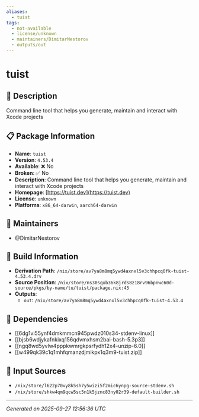 ```yaml
---
aliases:
  - tuist
tags:
  - not-available
  - license/unknown
  - maintainers/DimitarNestorov
  - outputs/out
---
```


# tuist

## 📝 Description

Command line tool that helps you generate, maintain and interact with Xcode projects

## 📋 Package Information

- **Name**: `tuist`
- **Version**: `4.53.4`
- **Available**: ❌ No
- **Broken**: ✅ No
- **Description**: Command line tool that helps you generate, maintain and interact with Xcode projects
- **Homepage**: [https://tuist.dev](https://tuist.dev)
- **License**: `unknown`
- **Platforms**: `x86_64-darwin`, `aarch64-darwin`
## 👥 Maintainers

- @DimitarNestorov


## 🔧 Build Information

- **Derivation Path**: `/nix/store/av7ya8m8mq5ywd4axnxl5v3chhpcq0fk-tuist-4.53.4.drv`
- **Source Position**: `/nix/store/ns30sqxb36k8jrds8z18rv96bpnwc60d-source/pkgs/by-name/tu/tuist/package.nix:43`
- **Outputs**:
  - `out`:  `/nix/store/av7ya8m8mq5ywd4axnxl5v3chhpcq0fk-tuist-4.53.4`

## 🔗 Dependencies

- [[6dg1vi55ynf4dmkmmcn945pwdz010s34-stdenv-linux]]
- [[bjsb6wdjykafnkixq156qdvmxhsm2bai-bash-5.3p3]]
- [[ngq8wd5yvlw4pppkwmrgkpsrfydh12x4-unzip-6.0]]
- [[w499qk39c1q1mhfqmanzdjmikpx1q3m9-tuist.zip]]

## 📁 Input Sources

- `/nix/store/l622p70vy8k5sh7y5wizi5f2mic6ynpg-source-stdenv.sh`
- `/nix/store/shkw4qm9qcw5sc5n1k5jznc83ny02r39-default-builder.sh`

---
*Generated on 2025-09-27 12:56:36 UTC*
